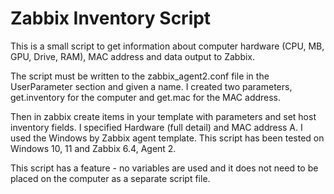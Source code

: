 # Zabbix Inventory Script

This is a small script to get information about computer hardware (CPU, MB, GPU, Drive, RAM), MAC address and data output to Zabbix.

The script must be written to the zabbix_agent2.conf file in the UserParameter section and given a name. I created two parameters, get.inventory for the computer and get.mac for the MAC address.

Then in zabbix create items in your template with parameters and set host inventory fields. I specified Hardware (full detail) and MAC address A. I used the Windows by Zabbix agent template. This script has been tested on Windows 10, 11 and Zabbix 6.4, Agent 2.

This script has a feature - no variables are used and it does not need to be placed on the computer as a separate script file.
